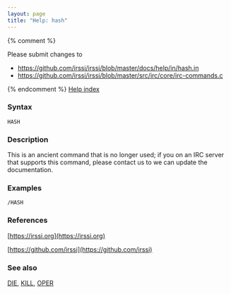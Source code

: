 ```yaml
---
layout: page
title: "Help: hash"
---
```


{% comment %}

Please submit changes to
- https://github.com/irssi/irssi/blob/master/docs/help/in/hash.in
- https://github.com/irssi/irssi/blob/master/src/irc/core/irc-commands.c


{% endcomment %}
[Help index](/documentation/help)

### Syntax ###

<div class="highlight irssisyntax"><pre style="\-\-cmdlen:-2ch"><code><span class="synB">HASH</span></code></pre></div>



### Description ###

This is an ancient command that is no longer used; if you on an IRC server
that supports this command, please contact us to we can update the
documentation.

### Examples ###

    /HASH

### References ###



[https://irssi.org](https://irssi.org)

[https://github.com/irssi](https://github.com/irssi)



### See also ###
[DIE](/documentation/help/die), [KILL](/documentation/help/kill), [OPER](/documentation/help/oper)

